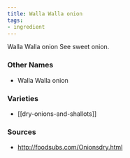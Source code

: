 ```yaml
---
title: Walla Walla onion
tags:
- ingredient
---
```

Walla Walla onion See sweet onion.

### Other Names

* Walla Walla onion

### Varieties

* [[dry-onions-and-shallots]]

### Sources
* http://foodsubs.com/Onionsdry.html
